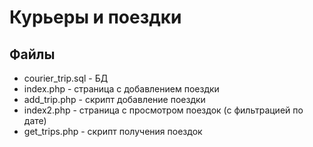 # Курьеры и поездки

## Файлы
* courier_trip.sql - БД
* index.php - страница с добавлением поездки
* add_trip.php - скрипт добавление поездки
* index2.php - страница с просмотром поездок (с фильтрацией по дате)
* get_trips.php - скрипт получения поездок 
